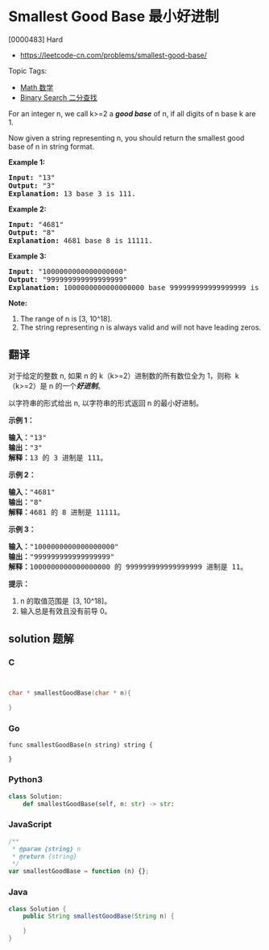 # Smallest Good Base 最小好进制

[0000483] Hard

- https://leetcode-cn.com/problems/smallest-good-base/

Topic Tags:

- [Math 数学](https://leetcode-cn.com/tag/math/)
- [Binary Search 二分查找](https://leetcode-cn.com/tag/binary-search/)

For an integer n, we call k>=2 a _**good base**_ of n, if all digits of n base k are 1.

Now given a string representing n, you should return the smallest good base of n in string format.

**Example 1:**

<pre><b>Input:</b> "13"
<b>Output:</b> "3"
<b>Explanation:</b> 13 base 3 is 111.
</pre>

**Example 2:**

<pre><b>Input:</b> "4681"
<b>Output:</b> "8"
<b>Explanation:</b> 4681 base 8 is 11111.
</pre>

**Example 3:**

<pre><b>Input:</b> "1000000000000000000"
<b>Output:</b> "999999999999999999"
<b>Explanation:</b> 1000000000000000000 base 999999999999999999 is 11.
</pre>

**Note:**

1.  The range of n is \[3, 10^18\].
2.  The string representing n is always valid and will not have leading zeros.

## 翻译

对于给定的整数 n, 如果 n 的 k（k>=2）进制数的所有数位全为 1，则称  k（k>=2）是 n 的一个***好进制***。

以字符串的形式给出 n, 以字符串的形式返回 n 的最小好进制。

**示例 1：**

<pre><strong>输入：</strong>"13"
<strong>输出：</strong>"3"
<strong>解释：</strong>13 的 3 进制是 111。
</pre>

**示例 2：**

<pre><strong>输入：</strong>"4681"
<strong>输出：</strong>"8"
<strong>解释：</strong>4681 的 8 进制是 11111。
</pre>

**示例 3：**

<pre><strong>输入：</strong>"1000000000000000000"
<strong>输出：</strong>"999999999999999999"
<strong>解释：</strong>1000000000000000000 的 999999999999999999 进制是 11。
</pre>

**提示：**

1.  n 的取值范围是  \[3, 10^18\]。
2.  输入总是有效且没有前导 0。

## solution 题解

### C

```c


char * smallestGoodBase(char * n){

}


```

### Go

```golang
func smallestGoodBase(n string) string {

}
```

### Python3

```python
class Solution:
    def smallestGoodBase(self, n: str) -> str:

```

### JavaScript

```javascript
/**
 * @param {string} n
 * @return {string}
 */
var smallestGoodBase = function (n) {};
```

### Java

```java
class Solution {
    public String smallestGoodBase(String n) {

    }
}
```

